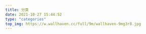 ```yaml
---
title: 分类
date: 2021-10-27 15:44:52
type: "categories"
top_img: https://w.wallhaven.cc/full/9m/wallhaven-9mg3r8.jpg
---
```

